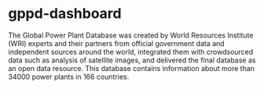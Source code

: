# gppd-dashboard
The Global Power Plant Database was created by World Resources Institute (WRI) experts and their partners from official government data and independent sources around the world, integrated them with crowdsourced data such as analysis of satellite images, and delivered the final database as an open data resource. This database contains information about more than 34000 power plants in 166 countries.
